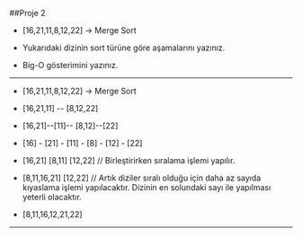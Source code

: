 ##Proje 2
* [16,21,11,8,12,22] -> Merge Sort

* Yukarıdaki dizinin sort türüne göre aşamalarını yazınız.
* Big-O gösterimini yazınız.
-------------------------------------------------------------------------------------------------------------
* [16,21,11,8,12,22] -> Merge Sort
* [16,21,11] -- [8,12,22]
* [16,21]--[11]-- [8,12]--[22]
* [16]  -   [21]  -  [11]   -    [8]   -  [12]  -   [22]  

* [16,21] [8,11]  [12,22] // Birleştirirken sıralama işlemi yapılır.
* [8,11,16,21]   [12,22]  // Artık diziler sıralı olduğu için daha az sayıda kıyaslama işlemi yapılacaktır. Dizinin en solundaki sayı ile yapılması yeterli olacaktır.
* [8,11,16,12,21,22]

----------------------------------------------------------------------------------------------------------------------



